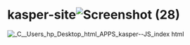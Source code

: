# kasper-site![Screenshot (28)](https://user-images.githubusercontent.com/83995707/163664298-afdb296c-ef95-4399-b93d-fc40157fe265.png)
![_C__Users_hp_Desktop_html_APPS_kasper--JS_index html](https://user-images.githubusercontent.com/83995707/163664304-19c079fb-f830-4e85-bb14-f913a0e07830.png)
